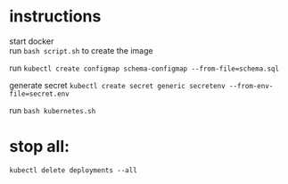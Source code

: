 # instructions
start docker  
run `bash script.sh` to create the image  

run `kubectl create configmap schema-configmap --from-file=schema.sql`  

generate secret `kubectl create secret generic secretenv --from-env-file=secret.env`  

run `bash kubernetes.sh`

# stop all:  
`kubectl delete deployments --all`